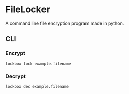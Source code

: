 # FileLocker
A command line file encryption program made in python.
## CLI
### Encrypt
<code>lockbox lock example.filename</code>
### Decrypt
<code>lockbox dec example.filename</code>
